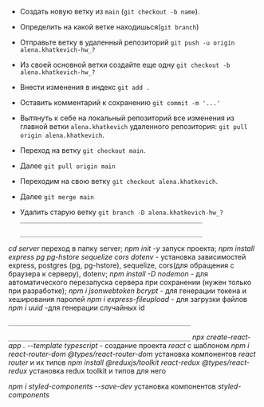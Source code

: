 <!-- ! git -->

- Создать новую ветку из `main` (`git checkout -b name`).
- Определить на какой ветке находишься(`git branch`)
- Отправьте ветку в удаленный репозиторий `git push -u origin alena.khatkevich-hw_?`
- Из своей основной ветки создайте еще одну `git checkout -b alena.khatkevich-hw_?`
- Внести изменения в индекс `git add .`
- Оставить комментарий к сохранению `git commit -m '...'`

- Вытянуть к себе на локальный репозиторий все изменения из главной ветки `alena.khatkevich` удаленного репозитория: `git pull origin alena.khatkevich`.
- Переход на ветку `git checkout main`.
- Далее `git pull origin main`
- Переходим на свою ветку `git checkout alena.khatkevich`.
- Далее `git merge main`
- Удалить старую ветку `git branch -D alena.khatkevich-hw_?`
  `___________________________________________________`
  <!--! server -->
  `___________________________________________________`

_cd server_ переход в папку server;
_npm init -y_ запуск проекта;
_npm install express pg pg-hstore sequelize cors dotenv_ - установка зависимостей express, postgres (pg, pg-hstore), sequelize, cors(для обращения с браузера к серверу), dotenv;
_npm install -D nodemon_ - для автоматического перезапуска сервера при сохранении (нужен только при разработке);
_npm i jsonwebtoken bcrypt_ - для генерации токена и хеширования паролей
_npm i express-fileupload_ - для загрузки файлов
_npm i uuid_ -для генерации случайных id

`___________________________________________________`

<!--! client -->

`___________________________________________________`
_npx create-react-app . --template typescript_ - создание проекта _react_ с шаблоном
_npm i react-router-dom @types/react-router-dom_ установка компонентов _react router_ и их типов
_npm install @reduxjs/toolkit react-redux @types/react-redux_ установка redux toolkit и типов для него

_npm i styled-components --save-dev_ установка компонентов _styled-components_
